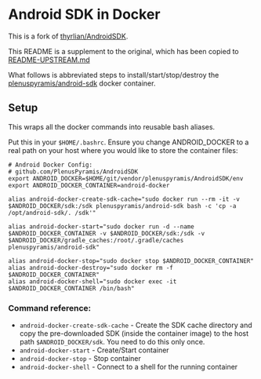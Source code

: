 # Android SDK in Docker

This is a fork of [thyrlian/AndroidSDK](https://github.com/thyrlian/AndroidSDK).

This README is a supplement to the original, which has been copied to
[README-UPSTREAM.md](README-UPSTREAM.md)

What follows is abbreviated steps to install/start/stop/destroy the
[plenuspyramis/android-sdk](https://hub.docker.com/r/plenuspyramis/android-sdk)
docker container.

## Setup

This wraps all the docker commands into reusable bash aliases.

Put this in your `$HOME/.bashrc`. Ensure you change ANDROID_DOCKER to a real
path on your host where you would like to store the container files:

```
# Android Docker Config:
# github.com/PlenusPyramis/AndroidSDK
export ANDROID_DOCKER=$HOME/git/vendor/plenuspyramis/AndroidSDK/env
export ANDROID_DOCKER_CONTAINER=android-docker

alias android-docker-create-sdk-cache="sudo docker run --rm -it -v $ANDROID_DOCKER/sdk:/sdk plenuspyramis/android-sdk bash -c 'cp -a /opt/android-sdk/. /sdk'"

alias android-docker-start="sudo docker run -d --name $ANDROID_DOCKER_CONTAINER -v $ANDROID_DOCKER/sdk:/sdk -v $ANDROID_DOCKER/gradle_caches:/root/.gradle/caches plenuspyramis/android-sdk"

alias android-docker-stop="sudo docker stop $ANDROID_DOCKER_CONTAINER"
alias android-docker-destroy="sudo docker rm -f $ANDROID_DOCKER_CONTAINER"
alias android-docker-shell="sudo docker exec -it $ANDROID_DOCKER_CONTAINER /bin/bash"
```

### Command reference:

 * `android-docker-create-sdk-cache` - Create the SDK cache directory and copy the pre-downloaded SDK (inside the container image) to the host path `$ANDROID_DOCKER/sdk`. You need to do this only once.
 * `android-docker-start` - Create/Start container
 * `android-docker-stop` - Stop container
 * `android-docker-shell` - Connect to a shell for the running container
 
